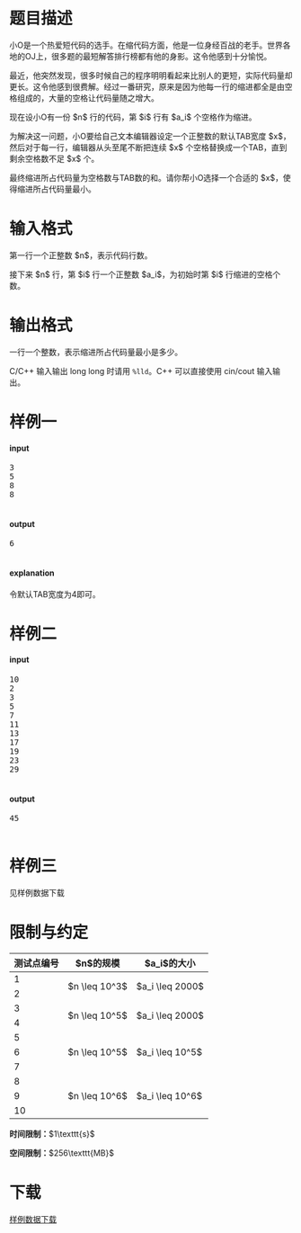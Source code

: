 # 题目描述

<p>小O是一个热爱短代码的选手。在缩代码方面，他是一位身经百战的老手。世界各地的OJ上，很多题的最短解答排行榜都有他的身影。这令他感到十分愉悦。</p>
<p>最近，他突然发现，很多时候自己的程序明明看起来比别人的更短，实际代码量却更长。这令他感到很费解。经过一番研究，原来是因为他每一行的缩进都全是由空格组成的，大量的空格让代码量随之增大。</p>
<p>现在设小O有一份 $n$ 行的代码，第 $i$ 行有 $a_i$ 个空格作为缩进。</p>
<p>为解决这一问题，小O要给自己文本编辑器设定一个正整数的默认TAB宽度 $x$，然后对于每一行，编辑器从头至尾不断把连续 $x$ 个空格替换成一个TAB，直到剩余空格数不足 $x$ 个。</p>
<p>最终缩进所占代码量为空格数与TAB数的和。请你帮小O选择一个合适的 $x$，使得缩进所占代码量最小。</p>

# 输入格式


<p>第一行一个正整数 $n$，表示代码行数。</p>
<p>接下来 $n$ 行，第 $i$ 行一个正整数 $a_i$，为初始时第 $i$ 行缩进的空格个数。</p>

# 输出格式


<p>一行一个整数，表示缩进所占代码量最小是多少。</p>
<p>C/C++ 输入输出 long long 时请用 <code>%lld</code>。C++ 可以直接使用 cin/cout 输入输出。</p>

# 样例一


<h4>input</h4>
<pre>3
5
8
8

</pre>

<h4>output</h4>
<pre>6

</pre>

<h4>explanation</h4>
<p>令默认TAB宽度为4即可。</p>

# 样例二


<h4>input</h4>
<pre>10
2
3
5
7
11
13
17
19
23
29

</pre>

<h4>output</h4>
<pre>45

</pre>


# 样例三


<p>见样例数据下载</p>

# 限制与约定


<div class="table-responsive">
<table class="table table-bordered table-text-center table-vertical-middle"><thead><tr><th>测试点编号</th>
<th>$n$的规模</th>
<th>$a_i$的大小</th>
</tr></thead><tbody><tr><td>1</td><td rowspan="2">$n \leq 10^3$</td><td rowspan="2">$a_i \leq 2000$</td></tr><tr><td>2</td></tr><tr><td>3</td><td rowspan="2">$n \leq 10^5$</td><td rowspan="2">$a_i \leq 2000$</td></tr><tr><td>4</td></tr><tr><td>5</td><td rowspan="3">$n \leq 10^5$</td><td rowspan="3">$a_i \leq 10^5$</td></tr><tr><td>6</td></tr><tr><td>7</td></tr><tr><td>8</td><td rowspan="3">$n \leq 10^6$</td><td rowspan="3">$a_i \leq 10^6$</td></tr><tr><td>9</td></tr><tr><td>10</td></tr></tbody></table></div>

<p><strong>时间限制：</strong>$1\texttt{s}$</p>
<p><strong>空间限制：</strong>$256\texttt{MB}$</p>

# 下载


<p><a href="/download.php?type=problem&amp;id=21">样例数据下载</a></p>
